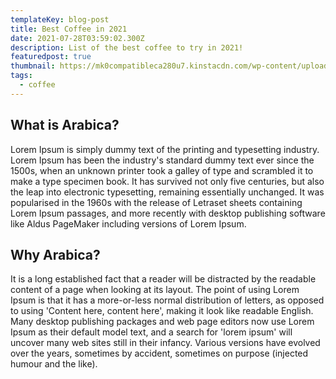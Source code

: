```yaml
---
templateKey: blog-post
title: Best Coffee in 2021
date: 2021-07-28T03:59:02.300Z
description: List of the best coffee to try in 2021!
featuredpost: true
thumbnail: https://mk0compatibleca280u7.kinstacdn.com/wp-content/uploads/2018/04/Arabica_vs_Robusta_Coffee_Whats-_the-_difference.jpg
tags:
  - coffee
---
```

## What is Arabica?

Lorem Ipsum is simply dummy text of the printing and typesetting industry. Lorem Ipsum has been the industry's standard dummy text ever since the 1500s, when an unknown printer took a galley of type and scrambled it to make a type specimen book. It has survived not only five centuries, but also the leap into electronic typesetting, remaining essentially unchanged. It was popularised in the 1960s with the release of Letraset sheets containing Lorem Ipsum passages, and more recently with desktop publishing software like Aldus PageMaker including versions of Lorem Ipsum.

## Why Arabica?

It is a long established fact that a reader will be distracted by the readable content of a page when looking at its layout. The point of using Lorem Ipsum is that it has a more-or-less normal distribution of letters, as opposed to using 'Content here, content here', making it look like readable English. Many desktop publishing packages and web page editors now use Lorem Ipsum as their default model text, and a search for 'lorem ipsum' will uncover many web sites still in their infancy. Various versions have evolved over the years, sometimes by accident, sometimes on purpose (injected humour and the like).